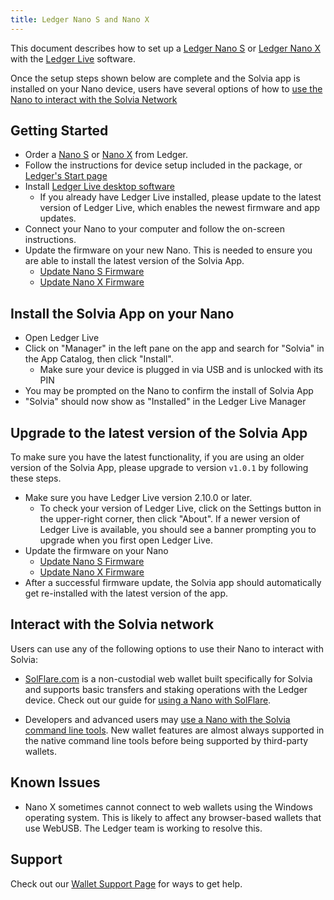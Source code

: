 ```yaml
---
title: Ledger Nano S and Nano X
---
```


This document describes how to set up a
[Ledger Nano S](https://shop.ledger.com/products/ledger-nano-s) or
[Ledger Nano X](https://shop.ledger.com/pages/ledger-nano-x)
with the [Ledger Live](https://www.ledger.com/ledger-live) software.

Once the setup steps shown below are complete and the Solvia app is installed
on your Nano device, users have several options of how to
[use the Nano to interact with the Solvia Network](#interact-with-the-solvia-network)

## Getting Started

- Order a [Nano S](https://shop.ledger.com/products/ledger-nano-s) or
  [Nano X](https://shop.ledger.com/pages/ledger-nano-x) from Ledger.
- Follow the instructions for device setup included in the package,
  or [Ledger's Start page](https://www.ledger.com/start/)
- Install [Ledger Live desktop software](https://www.ledger.com/ledger-live/)
  - If you already have Ledger Live installed, please update to the latest
    version of Ledger Live, which enables the newest firmware and app updates.
- Connect your Nano to your computer and follow the on-screen instructions.
- Update the firmware on your new Nano. This is needed to ensure you are able
  to install the latest version of the Solvia App.
  - [Update Nano S Firmware](https://support.ledger.com/hc/en-us/articles/360002731113-Update-Ledger-Nano-S-firmware)
  - [Update Nano X Firmware](https://support.ledger.com/hc/en-us/articles/360013349800)

## Install the Solvia App on your Nano

- Open Ledger Live
- Click on "Manager" in the left pane on the app and search for "Solvia" in the
  App Catalog, then click "Install".
  - Make sure your device is plugged in via USB and is unlocked with its PIN
- You may be prompted on the Nano to confirm the install of Solvia App
- "Solvia" should now show as "Installed" in the Ledger Live Manager

## Upgrade to the latest version of the Solvia App

To make sure you have the latest functionality, if you are using an older version
of the Solvia App, please upgrade to version `v1.0.1` by following these steps.

- Make sure you have Ledger Live version 2.10.0 or later.
  - To check your version of Ledger Live, click on the Settings button in the
    upper-right corner, then click "About". If a newer version of Ledger Live is
    available, you should see a banner prompting you to upgrade when you first open
    Ledger Live.
- Update the firmware on your Nano
  - [Update Nano S Firmware](https://support.ledger.com/hc/en-us/articles/360002731113-Update-Ledger-Nano-S-firmware)
  - [Update Nano X Firmware](https://support.ledger.com/hc/en-us/articles/360013349800)
- After a successful firmware update, the Solvia app should automatically get
  re-installed with the latest version of the app.

## Interact with the Solvia network

Users can use any of the following options to use their Nano to interact with
Solvia:

- [SolFlare.com](https://solflare.com/) is a non-custodial web wallet built
  specifically for Solvia and supports basic transfers and staking operations
  with the Ledger device.
  Check out our guide for [using a Nano with SolFlare](solflare.md).

- Developers and advanced users may
  [use a Nano with the Solvia command line tools](hardware-wallets/ledger.md).
  New wallet features are almost always supported in the native command line tools
  before being supported by third-party wallets.

## Known Issues

- Nano X sometimes cannot connect to web wallets using the Windows operating
  system. This is likely to affect any browser-based wallets that use WebUSB.
  The Ledger team is working to resolve this.

## Support

Check out our [Wallet Support Page](support.md) for ways to get help.
